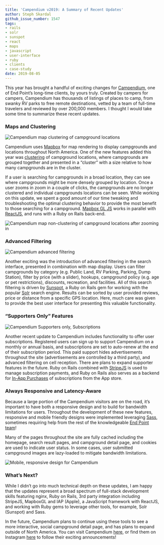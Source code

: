 ```yaml
---
title: 'Campendium v2019: A Summary of Recent Updates'
author: Steph Skardal
github_issue_number: 1547
tags:
- rails
- solr
- sunspot
- react
- maps
- javascript
- user-interface
- ruby
- clients
- case-study
date: 2019-08-05
---
```


This year has brought a handful of exciting changes for [Campendium](https://www.campendium.com/), one of End Point’s long-time clients, by yours truly. Created by campers for campers, Campendium has thousands of listings of places to camp, from swanky RV parks to free remote destinations, vetted by a team of full-time travelers and reviewed by over 200,000 members. I thought I would take some time to summarize these recent updates.
 
### Maps and Clustering

![Campendium map clustering of campground locations](/blog/2019/08/campendium-updates/map-clusters.png)

Campendium uses [Mapbox](https://www.mapbox.com/) for map rendering to display campgrounds and locations throughout North America. One of the new features added this year was [clustering](https://docs.mapbox.com/mapbox-gl-js/example/cluster/) of campground locations, where campgrounds are grouped together and presented in a “cluster” with a size relative to how many campgrounds are in the cluster. 

If a user is searching for campgrounds in a broad location, they can see where campgrounds might be more densely grouped by location. Once a user zooms in zoom in a couple of clicks, the campgrounds are no longer clustered and individual campgrounds locations can be seen. While working on this update, we spent a good amount of our time tweaking and troubleshooting the optimal clustering behavior to provide the most benefit to those searching for a campground. [Mapbox GL JS](https://docs.mapbox.com/mapbox-gl-js/api/) works in parallel with [ReactJS](https://reactjs.org/), and runs with a Ruby on Rails back-end.

![Campendium map non-clustering of campground locations after zooming in](/blog/2019/08/campendium-updates/map-non-clusters.jpg)

### Advanced Filtering

![Campendium advanced filtering](/blog/2019/08/campendium-updates/map-filtering.jpg)

Another exciting was the introduction of advanced filtering in the search interface, presented in combination with map display. Users can filter campgrounds by category (e.g. Public Land, RV Parking, Parking, Dump Station), filter by price (with a slider), hookups, campground policy (e.g. age or pet restrictions), discounts, recreation, and facilities. All of this search filtering is driven by [Sunspot](https://github.com/sunspot/sunspot), a Ruby on Rails gem for working with the popular [Solr](https://lucene.apache.org/solr/) search engine. Results can be sorted by user provided reviews, price or distance from a specific GPS location. Here, much care was given to provide the best user interface for presenting this valuable functionality.

### “Supporters Only” Features

![Campendium Supporters only, Subscriptions](/blog/2019/08/campendium-updates/supporters.jpg)

Another recent update to Campendium includes functionality to offer user subscriptions. Registered users can sign up to support Campendium on a monthly or annual basis, and subscriptions are set to auto-renew at the end of their subscription period. This paid support hides advertisements throughout the site (advertisements are controlled by a third party), and advanced filtering on cell reception. There are plans to expand supporter features in the future. Ruby on Rails combined with [StripeJS](https://stripe.com/docs/stripe-js/reference) is used to manage subscription payments, and Ruby on Rails also serves as a backend for [In-App Purchases](https://developer.apple.com/in-app-purchase/) of subscriptions from the App store. 

### Always Responsive and Latency-Aware

Because a large portion of the Campendium visitors are on the road, it’s important to have both a responsive design and to build for bandwidth limitations for users. Throughout the development of these new features, responsive and mobile friendly designs were implemented leveraging [Sass](https://sass-lang.com/), sometimes requiring help from the rest of the knowledgeable [End Point team](/team)!

Many of the pages throughout the site are fully cached including the homepage, search result pages, and campground detail page, and cookies are used to indicate user status. In some cases, user submitted campground images are lazy-loaded to mitigate bandwidth limitations.

![Mobile, responsive design for Campendium](/blog/2019/08/campendium-updates/mobile.jpg)

### What’s Next?

While I didn’t go into much technical depth on these updates, I am happy that the updates represent a broad spectrum of full-stack development skills featuring nginx, Ruby on Rails, 3rd party integration including StripeJS, MapboxGL and IAP (Apple), a JavaScript framework with ReactJS, and working with Ruby gems to leverage other tools, for example, Solr (Sunspot) and Sass.

In the future, Campendium plans to continue using these tools to see a more interactive, social campground detail page, and has plans to expand outside of North America. You can visit Campendium [here](https://www.campendium.com/), or find them on Instagram [here](https://www.instagram.com/campendium/?hl=en) to follow their exciting announcements! 
